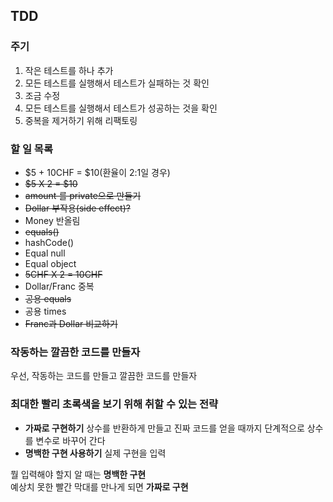 ## TDD

### 주기
1. 작은 테스트를 하나 추가
2. 모든 테스트를 실행해서 테스트가 실패하는 것 확인
3. 조금 수정
4. 모든 테스트를 실행해서 테스트가 성공하는 것을 확인
5. 중복을 제거하기 위해 리팩토링

### 할 일 목록
- $5 + 10CHF = $10(환율이 2:1일 경우)
- ~~$5 X 2 = $10~~
- ~~amount 를 private으로 만들기~~
- ~~Dollar 부작용(side effect)?~~
- Money 반올림
- ~~equals()~~
- hashCode()
- Equal null
- Equal object
- ~~5CHF X 2 = 10CHF~~
- Dollar/Franc 중복
- ~~공용 equals~~
- 공용 times
- ~~Franc과 Dollar 비교하기~~


### 작동하는 깔끔한 코드를 만들자
우선, 작동하는 코드를 만들고 깔끔한 코드를 만들자

### 최대한 빨리 초록색을 보기 위해 취할 수 있는 전략
- **가짜로 구현하기**
  상수를 반환하게 만들고 진짜 코드를 얻을 때까지 단계적으로 상수를 변수로 바꾸어 간다  
- **명백한 구현 사용하기**
  실제 구현을 입력
  
뭘 입력해야 할지 알 때는 **명백한 구현**  
예상치 못한 빨간 막대를 만나게 되면 **가짜로 구현**  


